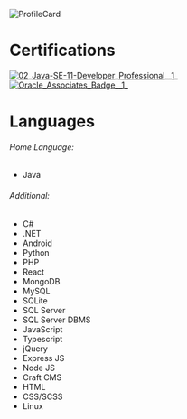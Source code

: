 ![ProfileCard](https://user-images.githubusercontent.com/61458630/202387127-5f5d7ad5-3c3f-4231-aaf1-1ec17ff43393.png)

# Certifications
[![02_Java-SE-11-Developer_Professional__1_](https://user-images.githubusercontent.com/61458630/202387392-bfa8ff61-6a48-4825-be4b-28f966969c3e.png)](https://www.credly.com/badges/41aa7e8d-4015-4c00-95c2-033a2f53e2c6)
[![Oracle_Associates_Badge__1_](https://user-images.githubusercontent.com/61458630/202387416-d1161cb3-87e6-4d89-9cc8-81fba175d3b3.png)](https://www.credly.com/badges/8a1d7904-19c4-4607-b7df-cd1e6d4496f4)

# Languages
###### Home Language:
- Java
###### Additional:
- C#
- .NET
- Android
- Python
- PHP
- React
- MongoDB
- MySQL
- SQLite
- SQL Server
- SQL Server DBMS
- JavaScript
- Typescript
- jQuery
- Express JS
- Node JS
- Craft CMS
- HTML
- CSS/SCSS
- Linux

